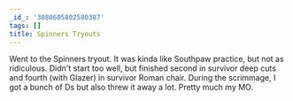 ```yaml
---
_id_: '3080605802580387'
tags: []
title: Spinners Tryouts
---
```


Went to the Spinners tryout. It was kinda like Southpaw practice, but not as ridiculous. Didn't start too well, but finished second in survivor deep cuts and fourth (with Glazer) in survivor Roman chair. During the scrimmage, I got a bunch of Ds but also threw it away a lot. Pretty much my MO.
